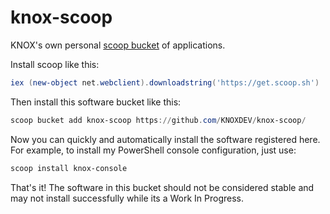 # knox-scoop

KNOX's own personal [scoop bucket](https://scoop.sh/) of applications.

Install scoop like this:
```powershell
iex (new-object net.webclient).downloadstring('https://get.scoop.sh')
```

Then install this software bucket like this:
```powershell
scoop bucket add knox-scoop https://github.com/KNOXDEV/knox-scoop/
```

Now you can quickly and automatically install the software registered here.
For example, to install my PowerShell console configuration, just use:
```powershell
scoop install knox-console
```

That's it! The software in this bucket should not be considered stable and may not install successfully while its a Work In Progress.
